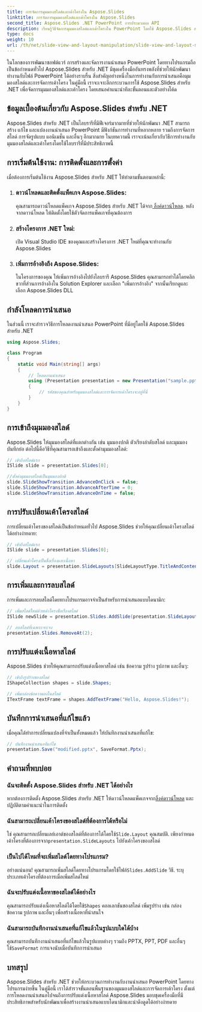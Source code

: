 ```yaml
---
title: การจัดการมุมมองสไลด์และเค้าโครงใน Aspose.Slides
linktitle: การจัดการมุมมองสไลด์และเค้าโครงใน Aspose.Slides
second_title: Aspose.Slides .NET PowerPoint การประมวลผล API
description: เรียนรู้วิธีจัดการมุมมองสไลด์และเค้าโครงใน PowerPoint โดยใช้ Aspose.Slides สำหรับ .NET คำแนะนำทีละขั้นตอนพร้อมตัวอย่างโค้ด
type: docs
weight: 10
url: /th/net/slide-view-and-layout-manipulation/slide-view-and-layout-manipulation/
---
```


ในโลกของการพัฒนาซอฟต์แวร์ การสร้างและจัดการงานนำเสนอ PowerPoint โดยทางโปรแกรมถือเป็นข้อกำหนดทั่วไป Aspose.Slides สำหรับ .NET มีชุดเครื่องมืออันทรงพลังที่ช่วยให้นักพัฒนาทำงานกับไฟล์ PowerPoint ได้อย่างราบรื่น สิ่งสำคัญอย่างหนึ่งในการทำงานกับการนำเสนอคือมุมมองสไลด์และการจัดการเค้าโครง ในคู่มือนี้ เราจะเจาะลึกกระบวนการใช้ Aspose.Slides สำหรับ .NET เพื่อจัดการมุมมองสไลด์และเค้าโครง โดยเสนอคำแนะนำทีละขั้นตอนและตัวอย่างโค้ด


## ข้อมูลเบื้องต้นเกี่ยวกับ Aspose.Slides สำหรับ .NET

Aspose.Slides สำหรับ .NET เป็นไลบรารีที่มีฟีเจอร์มากมายที่ช่วยให้นักพัฒนา .NET สามารถสร้าง แก้ไข และแปลงงานนำเสนอ PowerPoint มีฟังก์ชันการทำงานที่หลากหลาย รวมถึงการจัดการสไลด์ การจัดรูปแบบ แอนิเมชั่น และอื่นๆ อีกมากมาย ในบทความนี้ เราจะเน้นเกี่ยวกับวิธีการทำงานกับมุมมองสไลด์และเค้าโครงโดยใช้ไลบรารีที่มีประสิทธิภาพนี้

## การเริ่มต้นใช้งาน: การติดตั้งและการตั้งค่า

เมื่อต้องการเริ่มต้นใช้งาน Aspose.Slides สำหรับ .NET ให้ทำตามขั้นตอนเหล่านี้:

1. ### ดาวน์โหลดและติดตั้งแพ็คเกจ Aspose.Slides:
    คุณสามารถดาวน์โหลดแพ็คเกจ Aspose.Slides สำหรับ .NET ได้จาก[ ลิ้งค์ดาวน์โหลด](https://releases.aspose.com/slides/net/). หลังจากดาวน์โหลด ให้ติดตั้งโดยใช้ตัวจัดการแพ็คเกจที่คุณต้องการ

2. ### สร้างโครงการ .NET ใหม่:
   เปิด Visual Studio IDE ของคุณและสร้างโครงการ .NET ใหม่ที่คุณจะทำงานกับ Aspose.Slides

3. ### เพิ่มการอ้างอิงถึง Aspose.Slides:
   ในโครงการของคุณ ให้เพิ่มการอ้างอิงไปยังไลบรารี Aspose.Slides คุณสามารถทำได้โดยคลิกขวาที่ส่วนการอ้างอิงใน Solution Explorer และเลือก "เพิ่มการอ้างอิง" จากนั้นเรียกดูและเลือก Aspose.Slides DLL

## กำลังโหลดการนำเสนอ

ในส่วนนี้ เราจะสำรวจวิธีการโหลดงานนำเสนอ PowerPoint ที่มีอยู่โดยใช้ Aspose.Slides สำหรับ .NET

```csharp
using Aspose.Slides;

class Program
{
    static void Main(string[] args)
    {
        // โหลดงานนำเสนอ
        using (Presentation presentation = new Presentation("sample.pptx"))
        {
            // รหัสของคุณสำหรับมุมมองสไลด์และการจัดการเค้าโครงจะอยู่ที่นี่
        }
    }
}
```

## การเข้าถึงมุมมองสไลด์

Aspose.Slides ให้มุมมองสไลด์ที่แตกต่างกัน เช่น มุมมองปกติ ตัวเรียงลำดับสไลด์ และมุมมองบันทึกย่อ ต่อไปนี้คือวิธีที่คุณสามารถเข้าถึงและตั้งค่ามุมมองสไลด์:

```csharp
// เข้าถึงสไลด์แรก
ISlide slide = presentation.Slides[0];

//ตั้งค่ามุมมองสไลด์เป็นมุมมองปกติ
slide.SlideShowTransition.AdvanceOnClick = false;
slide.SlideShowTransition.AdvanceAfterTime = 0;
slide.SlideShowTransition.AdvanceOnTime = false;
```

## การปรับเปลี่ยนเค้าโครงสไลด์

การเปลี่ยนเค้าโครงของสไลด์เป็นข้อกำหนดทั่วไป Aspose.Slides ช่วยให้คุณเปลี่ยนเค้าโครงสไลด์ได้อย่างง่ายดาย:

```csharp
// เข้าถึงสไลด์แรก
ISlide slide = presentation.Slides[0];

// เปลี่ยนเค้าโครงเป็นชื่อเรื่องและเนื้อหา
slide.Layout = presentation.SlideLayouts[SlideLayoutType.TitleAndContent];
```

## การเพิ่มและการลบสไลด์

การเพิ่มและการลบสไลด์โดยทางโปรแกรมอาจจำเป็นสำหรับการนำเสนอแบบไดนามิก:

```csharp
// เพิ่มสไลด์ใหม่ด้วยเค้าโครงชื่อเรื่องสไลด์
ISlide newSlide = presentation.Slides.AddSlide(presentation.SlideLayouts[SlideLayoutType.TitleSlide]);

// ลบสไลด์ที่เฉพาะเจาะจง
presentation.Slides.RemoveAt(2);
```

## การปรับแต่งเนื้อหาสไลด์

Aspose.Slides ช่วยให้คุณสามารถปรับแต่งเนื้อหาสไลด์ เช่น ข้อความ รูปร่าง รูปภาพ และอื่นๆ:

```csharp
// เข้าถึงรูปร่างของสไลด์
IShapeCollection shapes = slide.Shapes;

// เพิ่มกล่องข้อความลงในสไลด์
ITextFrame textFrame = shapes.AddTextFrame("Hello, Aspose.Slides!");
```

## บันทึกการนำเสนอที่แก้ไขแล้ว

เมื่อคุณได้ทำการเปลี่ยนแปลงที่จำเป็นทั้งหมดแล้ว ให้บันทึกงานนำเสนอที่แก้ไข:

```csharp
// บันทึกงานนำเสนอที่แก้ไข
presentation.Save("modified.pptx", SaveFormat.Pptx);
```

## คำถามที่พบบ่อย

### ฉันจะติดตั้ง Aspose.Slides สำหรับ .NET ได้อย่างไร

 หากต้องการติดตั้ง Aspose.Slides สำหรับ .NET ให้ดาวน์โหลดแพ็คเกจจาก[ลิ้งค์ดาวน์โหลด](https://releases.aspose.com/slides/net/) และปฏิบัติตามคำแนะนำในการติดตั้ง

### ฉันสามารถเปลี่ยนเค้าโครงของสไลด์ที่ต้องการได้หรือไม่

 ใช่ คุณสามารถเปลี่ยนเลย์เอาต์ของสไลด์ที่ต้องการได้โดยใช้`Slide.Layout` คุณสมบัติ. เพียงกำหนดเค้าโครงที่ต้องการจาก`presentation.SlideLayouts` ไปยังเค้าโครงของสไลด์

### เป็นไปได้ไหมที่จะเพิ่มสไลด์โดยทางโปรแกรม?

 อย่างแน่นอน! คุณสามารถเพิ่มสไลด์โดยทางโปรแกรมโดยใช้ไฟล์`Slides.AddSlide` วิธี. ระบุประเภทเค้าโครงที่ต้องการเมื่อเพิ่มสไลด์ใหม่

### ฉันจะปรับแต่งเนื้อหาของสไลด์ได้อย่างไร

 คุณสามารถปรับแต่งเนื้อหาสไลด์ได้โดยใช้`Shapes` คอลเลกชันของสไลด์ เพิ่มรูปร่าง เช่น กล่องข้อความ รูปภาพ และอื่นๆ เพื่อสร้างเนื้อหาที่น่าสนใจ

### ฉันสามารถบันทึกงานนำเสนอที่แก้ไขแล้วในรูปแบบใดได้บ้าง

 คุณสามารถบันทึกงานนำเสนอที่แก้ไขแล้วในรูปแบบต่างๆ รวมถึง PPTX, PPT, PDF และอื่นๆ ใช้`SaveFormat` การแจงนับเมื่อบันทึกการนำเสนอ

## บทสรุป

Aspose.Slides สำหรับ .NET ช่วยให้กระบวนการทำงานกับงานนำเสนอ PowerPoint โดยทางโปรแกรมง่ายขึ้น ในคู่มือนี้ เราได้สำรวจขั้นตอนพื้นฐานของมุมมองสไลด์และการจัดการเค้าโครง ตั้งแต่การโหลดงานนำเสนอไปจนถึงการปรับแต่งเนื้อหาสไลด์ Aspose.Slides มอบชุดเครื่องมือที่มีประสิทธิภาพสำหรับนักพัฒนาเพื่อสร้างงานนำเสนอแบบไดนามิกและน่าดึงดูดได้อย่างง่ายดาย
